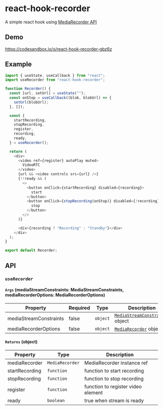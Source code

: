 # react-hook-recorder

A simple react hook using [MediaRecorder API](https://developer.mozilla.org/en-US/docs/Web/API/MediaRecorder/MediaRecorder)

## Demo

https://codesandbox.io/s/react-hook-recorder-gbz6z

## Example

```javascript
import { useState, useCallback } from "react";
import useRecorder from "react-hook-recorder";

function Recorder() {
  const [url, setUrl] = useState("");
  const onStop = useCallback((blob, blobUrl) => {
    setUrl(blobUrl);
  }, []);

  const {
    startRecording,
    stopRecording,
    register,
    recording,
    ready,
  } = useRecorder();

  return (
    <div>
      <video ref={register} autoPlay muted>
        VideoRTC
      </video>
      {url && <video controls src={url} />}
      {!!ready && (
        <>
          <button onClick={startRecording} disabled={recording}>
            start
          </button>
          <button onClick={stopRecording(onStop)} disabled={!recording}>
            stop
          </button>
        </>
      )}

      <div>{recording ? "Recording" : "Standby"}</div>
    </div>
  );
}

export default Recorder;
```

## API

### _`useRecorder`_

#### `Args` (mediaStreamConstraints: MediaStreamConstraints, mediaRecorderOptions: MediaRecorderOptions)

| Property               | Required | Type     | Description                                                                                                |
| ---------------------- | -------- | -------- | ---------------------------------------------------------------------------------------------------------- |
| mediaStreamConstraints | false    | `object` | [`MediaStreamConstraints`](https://developer.mozilla.org/en-US/docs/Web/API/MediaStreamConstraints) object |
| mediaRecorderOptions   | false    | `object` | [`MediaRecorder`](https://developer.mozilla.org/en-US/docs/Web/API/MediaRecorder/MediaRecorder) object     |

#### `Returns` (object)

| Property       | Type            | Description                        |
| -------------- | --------------- | ---------------------------------- |
| mediaRecorder  | `MediaRecorder` | MediaRecorder instance ref         |
| startRecording | `function`      | function to start recording        |
| stopRecording  | `function`      | function to stop recording         |
| register       | `function`      | function to register video element |
| ready          | `boolean`       | true when stream is ready          |

